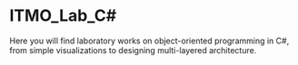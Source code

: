 # ITMO_Lab_C#
Here you will find laboratory works on object-oriented programming in C#, from simple visualizations to designing multi-layered architecture.
